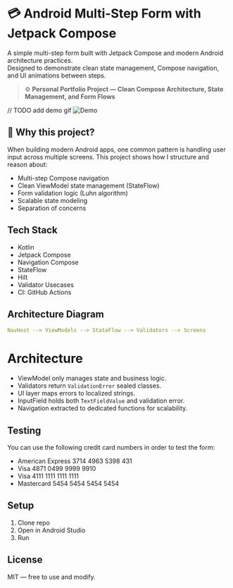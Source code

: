 # 💳 Android Multi-Step Form with Jetpack Compose
A simple multi-step form built with Jetpack Compose and modern Android architecture practices.  
Designed to demonstrate clean state management, Compose navigation, and UI animations between steps.

> ⚙️ **Personal Portfolio Project — Clean Compose Architecture, State Management, and Form Flows**

// TODO add demo gif
![Demo](demo.gif)

## 🎯 Why this project?
When building modern Android apps, one common pattern is handling user input across multiple screens.
This project shows how I structure and reason about:
- Multi-step Compose navigation
- Clean ViewModel state management (StateFlow)
- Form validation logic (Luhn algorithm)
- Scalable state modeling
- Separation of concerns

## Tech Stack
- Kotlin
- Jetpack Compose
- Navigation Compose
- StateFlow
- Hilt
- Validator Usecases
- CI: GitHub Actions

## Architecture Diagram
```yml 
NavHost --> ViewModels --> StateFlow --> Validators --> Screens
```

# Architecture

- ViewModel only manages state and business logic.
- Validators return `ValidationError` sealed classes.
- UI layer maps errors to localized strings.
- InputField holds both `TextFieldValue` and validation error.
- Navigation extracted to dedicated functions for scalability.

## Testing
You can use the following credit card numbers in order to test the form:
- American Express	3714 4963 5398 431
- Visa	4871 0499 9999 9910
- Visa	4111 1111 1111 1111
- Mastercard	5454 5454 5454 5454

## Setup
1. Clone repo
2. Open in Android Studio
3. Run

## License
MIT — free to use and modify.
